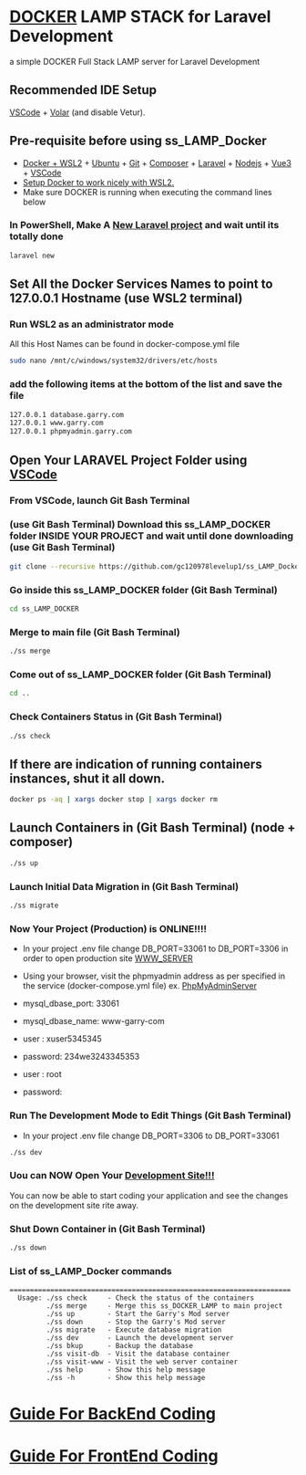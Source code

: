 # [DOCKER](https://docs.docker.com/get-started/get-docker/) LAMP STACK for Laravel Development
a simple DOCKER Full Stack LAMP server for Laravel Development  

## Recommended IDE Setup

[VSCode](https://code.visualstudio.com/) + [Volar](https://marketplace.visualstudio.com/items?itemName=Vue.volar) (and disable Vetur).

## Pre-requisite before using ss_LAMP_Docker
* [Docker + WSL2](https://docs.docker.com/get-started/get-docker/) + [Ubuntu](https://documentation.ubuntu.com/wsl/en/latest/howto/install-ubuntu-wsl2/) + [Git](https://git-scm.com/downloads) + [Composer](https://getcomposer.org/download/) + [Laravel](https://laravel.com/docs/12.x/installation) + [Nodejs](https://nodejs.org/en/download) + [Vue3](https://vuejs.org/) + [VSCode](https://code.visualstudio.com/Download)
* [Setup Docker to work nicely with WSL2.](https://learn.microsoft.com/en-us/windows/wsl/tutorials/wsl-containers)
* Make sure DOCKER is running when executing the command lines below

### In PowerShell, Make A [New Laravel project](https://laravel.com/docs/12.x/installation#creating-an-application) and wait until its totally done
```sh
laravel new
```

## Set All the Docker Services Names to point to 127.0.0.1 Hostname (use WSL2 terminal)

### Run WSL2 as an administrator mode

All this Host Names can be found in docker-compose.yml file
```sh
sudo nano /mnt/c/windows/system32/drivers/etc/hosts
```

### add the following items at the bottom of the list and save the file

```sh
127.0.0.1 database.garry.com
127.0.0.1 www.garry.com
127.0.0.1 phpmyadmin.garry.com
```

## Open Your LARAVEL Project Folder using [VSCode](https://code.visualstudio.com/)
### From VSCode, launch Git Bash Terminal
### (use Git Bash Terminal) Download this ss_LAMP_DOCKER folder INSIDE YOUR PROJECT and wait until done downloading (use Git Bash Terminal)

```sh
git clone --recursive https://github.com/gc120978levelup1/ss_LAMP_Docker.git
```

### Go inside this ss_LAMP_DOCKER folder (Git Bash Terminal)

```sh
cd ss_LAMP_DOCKER
```

### Merge to main file (Git Bash Terminal)

```sh
./ss merge
```

### Come out of ss_LAMP_DOCKER folder (Git Bash Terminal)

```sh
cd ..
```

### Check Containers Status in (Git Bash Terminal)

```sh
./ss check
```

## If there are indication of running containers instances, shut it all down.

```sh
docker ps -aq | xargs docker stop | xargs docker rm
```

## Launch Containers in  (Git Bash Terminal) (node + composer)

```sh
./ss up
```

### Launch Initial Data Migration in  (Git Bash Terminal)

```sh
./ss migrate
```

### Now Your Project (Production) is ONLINE!!!!
* In your project .env file change DB_PORT=33061 to DB_PORT=3306 in order to open production site [WWW_SERVER](http://www.garry.com)

* Using your browser, visit the phpmyadmin address as per specified in the service (docker-compose.yml file)
ex. [PhpMyAdminServer](http://www.garry.com:8001)

* mysql_dbase_port: 33061
* mysql_dbase_name: www-garry-com
* user : xuser5345345
* password: 234we3243345353
* user : root
* password:

### Run The Development Mode to Edit Things  (Git Bash Terminal)
* In your project .env file change DB_PORT=3306 to DB_PORT=33061
```sh
./ss dev
```
### Uou can NOW Open Your [Development Site!!!](http://127.0.0.1:8000/)

You can now be able to start coding your application and see the changes on the development site rite away.

### Shut Down Container in  (Git Bash Terminal)

```sh
./ss down
```

### List of ss_LAMP_Docker commands
    =====================================================================
      Usage: ./ss check     - Check the status of the containers
             ./ss merge     - Merge this ss_DOCKER_LAMP to main project
             ./ss up        - Start the Garry's Mod server
             ./ss down      - Stop the Garry's Mod server
             ./ss migrate   - Execute database migration
             ./ss dev       - Launch the development server
             ./ss bkup      - Backup the database
             ./ss visit-db  - Visit the database container
             ./ss visit-www - Visit the web server container
             ./ss help      - Show this help message
             ./ss -h        - Show this help message

# [Guide For BackEnd Coding](https://github.com/gc120978levelup1/ss_LAMP_Docker/blob/master/README%20file%20Backend%20Guide.md)

# [Guide For FrontEnd Coding](https://github.com/gc120978levelup1/ss_LAMP_Docker/blob/master/README%20file%20Frontend%20Guide.md)
